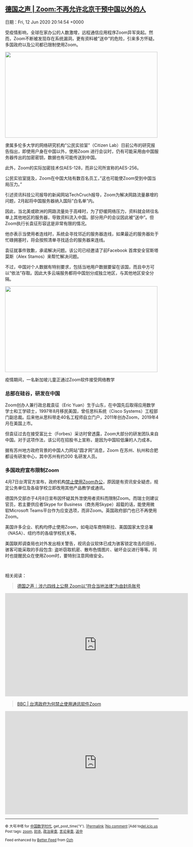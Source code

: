 [德国之声 | Zoom:不再允许北京干预中国以外的人](https://chinadigitaltimes.net/chinese/2020/06/%e5%be%b7%e5%9b%bd%e4%b9%8b%e5%a3%b0-zoom%e4%b8%8d%e5%86%8d%e5%85%81%e8%ae%b8%e5%8c%97%e4%ba%ac%e5%b9%b2%e9%a2%84%e4%b8%ad%e5%9b%bd%e4%bb%a5%e5%a4%96%e7%9a%84%e4%ba%ba/)
------
日期：Fri, 12 Jun 2020 20:14:54 +0000

<p>受疫情影响，全球在家办公的人数激增，远程通信应用程序Zoom异军突起。然而，Zoom不断被发现存在系统漏洞，更有资料被&#8221;送中&#8221;的危险，引来多方怀疑。多国政府以及公司都已限制使用Zoom。</p><p><img class="aligncenter wp-image-647020" src="https://chinadigitaltimes.net/chinese/files/2020/06/zoom1-300x169.jpg" alt="" width="500" height="281" srcset="https://chinadigitaltimes.net/chinese/files/2020/06/zoom1-300x169.jpg 300w, https://chinadigitaltimes.net/chinese/files/2020/06/zoom1.jpg 700w" sizes="(max-width: 500px) 100vw, 500px" /></p><p>隶属多伦多大学的网络研究机构&#8221;公民实验室&#8221;（Citizen Lab）日前公布的研究报告指出，即使用户身在中国以外，使用Zoom 进行会议时，仍有可能采用由中国服务器传出的加密密钥，数据也有可能传送到中国。</p><p>此外，Zoom的实际加密技术仅AES-128，而非公司所宣称的AES-256。</p><p>公民实验室提及，Zoom在中国大陆有数百名员工，&#8221;这也可能使Zoom受到中国当局压力。&#8221;</p><p>引述资讯科技公司报导的新闻网站TechCruch报导，Zoom为解决网路流量暴增的问题，2月起将中国服务器纳入国际&#8221;白名单&#8221;内。</p><p>因此，当北美或欧洲的网路流量处于高峰时，为了舒缓网络压力，资料就会转往名单上其他地区的服务器，导致资料流入中国。部分用户的会议因此被“送中”。但Zoom执行长袁征形容这是非常有限的情况。</p><p>他亦表示当使用者连线时，系统会寻找邻近的服务器连线，如果最近的服务器处于忙碌拥塞时，将会按照清单寻找适合的服务器来连线。</p><p>袁征就事件致歉，承诺解决问题。该公司已经邀请了前Facebook 首席安全官斯塔莫斯（Alex Stamos）来帮忙解决问题。</p><p>不过，中国对个人数据有特别要求，包括当地用户数据要留在该国，而且中方可以“依法”存取。因此大多云端服务都将中国划分成独立地区，与其他地区安全分隔。</p><div id="attachment_647021" style="width: 510px" class="wp-caption aligncenter"><img aria-describedby="caption-attachment-647021" class="wp-image-647021" src="https://chinadigitaltimes.net/chinese/files/2020/06/zoom2-300x169.jpg" alt="" width="500" height="281" srcset="https://chinadigitaltimes.net/chinese/files/2020/06/zoom2-300x169.jpg 300w, https://chinadigitaltimes.net/chinese/files/2020/06/zoom2.jpg 700w" sizes="(max-width: 500px) 100vw, 500px" /><p id="caption-attachment-647021" class="wp-caption-text">疫情期间，一名新加坡儿童正通过Zoom软件接受网络教学</p></div><h3>总部在硅谷，研发在中国</h3><p>Zoom创办人兼行政总裁袁征（Eric Yuan）生于山东，在中国先后取得应用数学学士和工学硕士，1997年8月移民美国，曾任思科系统（Cisco Systems）工程部门副总裁。后来他从思科带走40名工程师自立门户，2011年创办Zoom，2019年4月在美国上市。</p><p>但袁征过去在接受富比士（Forbes）采访时曾透露，Zoom大部分的研发团队来自中国。对于这项作法，该公司在招股书上宣称，是因为中国较低廉的人力成本。</p><p>据有苏州地方政府背景的中国人力网站&#8221;圆才网&#8221;消息，Zoom 在苏州、杭州和合肥都设有研发中心，其中苏州有约200 名研发人员。</p><h3>多国政府宣布限制Zoom</h3><p>4月7日台湾官方宣布，政府机构<a href="https://www.dw.com/zh/zoom%E5%AD%98%E5%AE%89%E5%85%A8%E9%9A%90%E6%82%A3-%E5%8F%B0%E5%85%AC%E5%8A%A1%E9%83%A8%E9%97%A8%E7%A6%81%E7%94%A8/a-53051590">禁止使用Zoom办公</a>，原因是有资讯安全疑虑，规定公务单位及各级学校立即改用其他产品教学或通讯。</p><p>德国外交部亦于4月8日宣布因怀疑其外泄使用者资料而限制Zoom。而瑞士则建议官员，若主要供应者Skype for Business（商务用Skype）超载的话，能使用微软Microsoft Teams平台作为应变选项，而非Zoom。英国政府部门也已不再使用Zoom。</p><p>美国许多企业、机构均停止使用Zoom，如电动车商特斯拉、美国国家太空总署（NASA）、纽约市的各级学校机关等。</p><p>美国联邦调查局也对外发出相关警告，视讯会议软体已成为骇客锁定攻击的目标，骇客可能采取的手段包含: 盗听窃取机密、散布色情图片、破坏会议进行等等。同时也提醒民众在使用Zoom时，要特别注意网络安全。</p><p>&nbsp;</p><p>相关阅读：</p><blockquote class="wp-embedded-content" data-secret="aDht5pLJbc"><p><a href="https://chinadigitaltimes.net/chinese/2020/06/%e5%be%b7%e5%9b%bd%e4%b9%8b%e5%a3%b0%ef%bd%9c%e6%b6%89%e5%85%ad%e5%9b%9b%e7%ba%bf%e4%b8%8a%e5%85%ac%e7%a5%ad-zoom%e4%bb%a5%e7%ac%a6%e5%90%88%e5%bd%93%e5%9c%b0%e6%b3%95%e5%be%8b/">德国之声｜涉六四线上公祭 Zoom以“符合当地法律”为由封杀账号</a></p></blockquote><p><iframe class="wp-embedded-content" sandbox="allow-scripts" security="restricted" title="《德国之声｜涉六四线上公祭 Zoom以“符合当地法律”为由封杀账号》—中国数字时代" src="https://chinadigitaltimes.net/chinese/2020/06/%e5%be%b7%e5%9b%bd%e4%b9%8b%e5%a3%b0%ef%bd%9c%e6%b6%89%e5%85%ad%e5%9b%9b%e7%ba%bf%e4%b8%8a%e5%85%ac%e7%a5%ad-zoom%e4%bb%a5%e7%ac%a6%e5%90%88%e5%bd%93%e5%9c%b0%e6%b3%95%e5%be%8b/embed/#?secret=aDht5pLJbc" data-secret="aDht5pLJbc" width="600" height="338" frameborder="0" marginwidth="0" marginheight="0" scrolling="no"></iframe></p><blockquote class="wp-embedded-content" data-secret="uPDIhOj26j"><p><a href="https://chinadigitaltimes.net/chinese/2020/04/bbc-%e5%8f%b0%e6%b9%be%e6%94%bf%e5%ba%9c%e4%b8%ba%e4%bd%95%e7%a6%81%e6%ad%a2%e4%bd%bf%e7%94%a8%e9%80%9a%e8%ae%af%e8%bd%af%e4%bb%b6zoom/">BBC | 台湾政府为何禁止使用通讯软件Zoom</a></p></blockquote><p><iframe class="wp-embedded-content" sandbox="allow-scripts" security="restricted" title="《BBC | 台湾政府为何禁止使用通讯软件Zoom》—中国数字时代" src="https://chinadigitaltimes.net/chinese/2020/04/bbc-%e5%8f%b0%e6%b9%be%e6%94%bf%e5%ba%9c%e4%b8%ba%e4%bd%95%e7%a6%81%e6%ad%a2%e4%bd%bf%e7%94%a8%e9%80%9a%e8%ae%af%e8%bd%af%e4%bb%b6zoom/embed/#?secret=uPDIhOj26j" data-secret="uPDIhOj26j" width="600" height="338" frameborder="0" marginwidth="0" marginheight="0" scrolling="no"></iframe></p><hr /><p><small>&copy; 大号冲塔 for <a href="https://chinadigitaltimes.net/chinese">中国数字时代</a>, get_post_time('Y'). |<a href="https://chinadigitaltimes.net/chinese/2020/06/%e5%be%b7%e5%9b%bd%e4%b9%8b%e5%a3%b0-zoom%e4%b8%8d%e5%86%8d%e5%85%81%e8%ae%b8%e5%8c%97%e4%ba%ac%e5%b9%b2%e9%a2%84%e4%b8%ad%e5%9b%bd%e4%bb%a5%e5%a4%96%e7%9a%84%e4%ba%ba/">Permalink</a> |<a href="https://chinadigitaltimes.net/chinese/2020/06/%e5%be%b7%e5%9b%bd%e4%b9%8b%e5%a3%b0-zoom%e4%b8%8d%e5%86%8d%e5%85%81%e8%ae%b8%e5%8c%97%e4%ba%ac%e5%b9%b2%e9%a2%84%e4%b8%ad%e5%9b%bd%e4%bb%a5%e5%a4%96%e7%9a%84%e4%ba%ba/#comments">No comment</a> |Add to<a href="http://del.icio.us/post?url=https://chinadigitaltimes.net/chinese/2020/06/%e5%be%b7%e5%9b%bd%e4%b9%8b%e5%a3%b0-zoom%e4%b8%8d%e5%86%8d%e5%85%81%e8%ae%b8%e5%8c%97%e4%ba%ac%e5%b9%b2%e9%a2%84%e4%b8%ad%e5%9b%bd%e4%bb%a5%e5%a4%96%e7%9a%84%e4%ba%ba/&amp;title=德国之声 | Zoom:不再允许北京干预中国以外的人">del.icio.us</a><br/>Post tags: <a href="https://chinadigitaltimes.net/chinese/tag/zoom/" rel="tag">zoom</a>, <a href="https://chinadigitaltimes.net/chinese/tag/%e5%b0%81%e6%9d%80/" rel="tag">封杀</a>, <a href="https://chinadigitaltimes.net/chinese/tag/%e6%94%bf%e6%b2%bb%e5%ae%a1%e6%9f%a5/" rel="tag">政治审查</a>, <a href="https://chinadigitaltimes.net/chinese/tag/%e8%a8%80%e8%ae%ba%e5%ae%a1%e6%9f%a5/" rel="tag">言论审查</a>, <a href="https://chinadigitaltimes.net/chinese/tag/%e9%80%81%e4%b8%ad/" rel="tag">送中</a><br/></small></p><p><small>Feed enhanced by <a href='http://planetozh.com/blog/my-projects/wordpress-plugin-better-feed-rss/'>Better Feed</a> from  <a href='http://planetozh.com/blog/'>Ozh</a></small></p>
